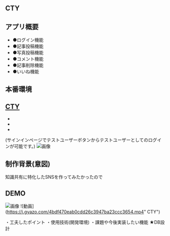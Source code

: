## CTY


## アプリ概要
- ●ログイン機能
- ●記事投稿機能
- ●写真投稿機能
- ●コメント機能
- ●記事削除機能
- ●いいね機能

## 本番環境
 [CTY]( https://mysterious-escarpment-29370.herokuapp.com)
- 
- 
- 
- 
(サインインページでテストユーザーボタンからテストユーザーとしてのログインが可能です。)
 ![画像](https://i.gyazo.com/55b0f3e36b56a6c7bb65f6856c99dd77.png)


## 制作背景(意図)
知識共有に特化したSNSを作ってみたかったので

## DEMO
![画像](https://i.gyazo.com/e2e3f96850d7376b00bd614cfdb63f3b.png " CTY")
![動画](https://i.gyazo.com/4bdf470eab0cdd26c3947ba23ccc3654.mp4" CTY")

・工夫したポイント
・使用技術(開発環境)
・課題や今後実装したい機能
★DB設計
